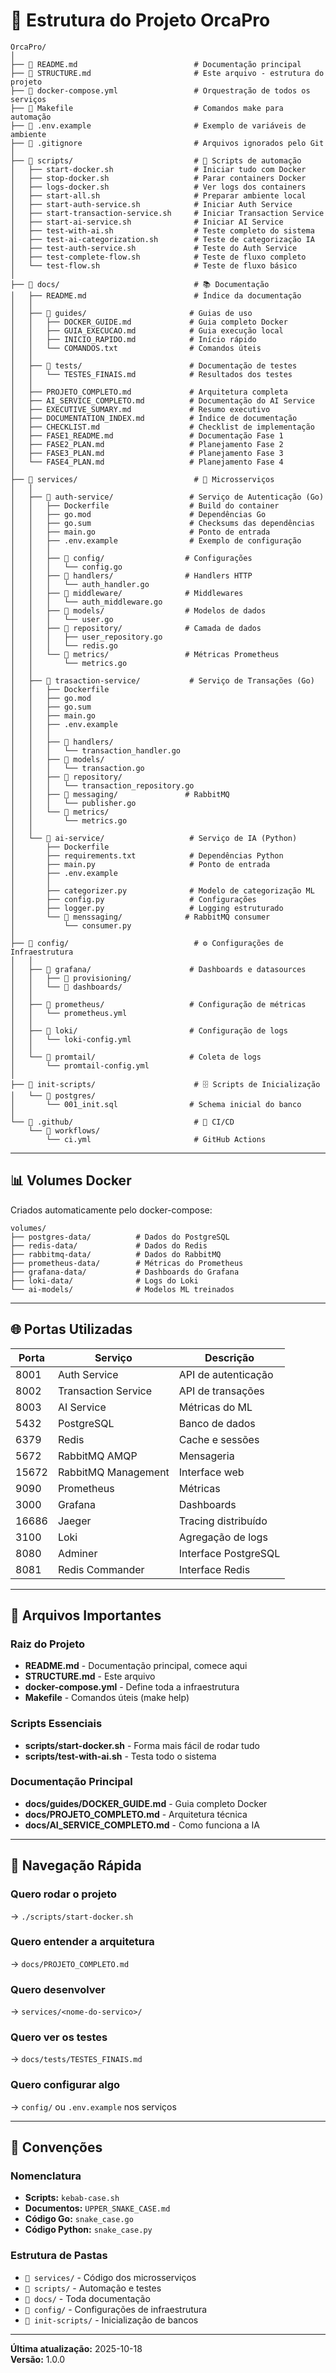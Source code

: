 # 📁 Estrutura do Projeto OrcaPro

```
OrcaPro/
│
├── 📄 README.md                          # Documentação principal
├── 📄 STRUCTURE.md                       # Este arquivo - estrutura do projeto
├── 📄 docker-compose.yml                 # Orquestração de todos os serviços
├── 📄 Makefile                           # Comandos make para automação
├── 📄 .env.example                       # Exemplo de variáveis de ambiente
├── 📄 .gitignore                         # Arquivos ignorados pelo Git
│
├── 📂 scripts/                           # 🔧 Scripts de automação
│   ├── start-docker.sh                  # Iniciar tudo com Docker
│   ├── stop-docker.sh                   # Parar containers Docker
│   ├── logs-docker.sh                   # Ver logs dos containers
│   ├── start-all.sh                     # Preparar ambiente local
│   ├── start-auth-service.sh            # Iniciar Auth Service
│   ├── start-transaction-service.sh     # Iniciar Transaction Service
│   ├── start-ai-service.sh              # Iniciar AI Service
│   ├── test-with-ai.sh                  # Teste completo do sistema
│   ├── test-ai-categorization.sh        # Teste de categorização IA
│   ├── test-auth-service.sh             # Teste do Auth Service
│   ├── test-complete-flow.sh            # Teste de fluxo completo
│   └── test-flow.sh                     # Teste de fluxo básico
│
├── 📂 docs/                              # 📚 Documentação
│   ├── README.md                        # Índice da documentação
│   │
│   ├── 📂 guides/                       # Guias de uso
│   │   ├── DOCKER_GUIDE.md             # Guia completo Docker
│   │   ├── GUIA_EXECUCAO.md            # Guia execução local
│   │   ├── INICIO_RAPIDO.md            # Início rápido
│   │   └── COMANDOS.txt                # Comandos úteis
│   │
│   ├── 📂 tests/                        # Documentação de testes
│   │   └── TESTES_FINAIS.md            # Resultados dos testes
│   │
│   ├── PROJETO_COMPLETO.md             # Arquitetura completa
│   ├── AI_SERVICE_COMPLETO.md          # Documentação do AI Service
│   ├── EXECUTIVE_SUMARY.md             # Resumo executivo
│   ├── DOCUMENTATION_INDEX.md          # Índice de documentação
│   ├── CHECKLIST.md                    # Checklist de implementação
│   ├── FASE1_README.md                 # Documentação Fase 1
│   ├── FASE2_PLAN.md                   # Planejamento Fase 2
│   ├── FASE3_PLAN.md                   # Planejamento Fase 3
│   └── FASE4_PLAN.md                   # Planejamento Fase 4
│
├── 📂 services/                          # 🚀 Microsserviços
│   │
│   ├── 📂 auth-service/                 # Serviço de Autenticação (Go)
│   │   ├── Dockerfile                  # Build do container
│   │   ├── go.mod                      # Dependências Go
│   │   ├── go.sum                      # Checksums das dependências
│   │   ├── main.go                     # Ponto de entrada
│   │   ├── .env.example                # Exemplo de configuração
│   │   │
│   │   ├── 📂 config/                  # Configurações
│   │   │   └── config.go
│   │   ├── 📂 handlers/                # Handlers HTTP
│   │   │   └── auth_handler.go
│   │   ├── 📂 middleware/              # Middlewares
│   │   │   └── auth_middleware.go
│   │   ├── 📂 models/                  # Modelos de dados
│   │   │   └── user.go
│   │   ├── 📂 repository/              # Camada de dados
│   │   │   ├── user_repository.go
│   │   │   └── redis.go
│   │   └── 📂 metrics/                 # Métricas Prometheus
│   │       └── metrics.go
│   │
│   ├── 📂 trasaction-service/           # Serviço de Transações (Go)
│   │   ├── Dockerfile
│   │   ├── go.mod
│   │   ├── go.sum
│   │   ├── main.go
│   │   ├── .env.example
│   │   │
│   │   ├── 📂 handlers/
│   │   │   └── transaction_handler.go
│   │   ├── 📂 models/
│   │   │   └── transaction.go
│   │   ├── 📂 repository/
│   │   │   └── transaction_repository.go
│   │   ├── 📂 messaging/               # RabbitMQ
│   │   │   └── publisher.go
│   │   └── 📂 metrics/
│   │       └── metrics.go
│   │
│   └── 📂 ai-service/                   # Serviço de IA (Python)
│       ├── Dockerfile
│       ├── requirements.txt            # Dependências Python
│       ├── main.py                     # Ponto de entrada
│       ├── .env.example
│       │
│       ├── categorizer.py              # Modelo de categorização ML
│       ├── config.py                   # Configurações
│       ├── logger.py                   # Logging estruturado
│       └── 📂 menssaging/              # RabbitMQ consumer
│           └── consumer.py
│
├── 📂 config/                            # ⚙️ Configurações de Infraestrutura
│   │
│   ├── 📂 grafana/                      # Dashboards e datasources
│   │   ├── 📂 provisioning/
│   │   └── 📂 dashboards/
│   │
│   ├── 📂 prometheus/                   # Configuração de métricas
│   │   └── prometheus.yml
│   │
│   ├── 📂 loki/                         # Configuração de logs
│   │   └── loki-config.yml
│   │
│   └── 📂 promtail/                     # Coleta de logs
│       └── promtail-config.yml
│
├── 📂 init-scripts/                      # 🗄️ Scripts de Inicialização
│   └── 📂 postgres/
│       └── 001_init.sql                # Schema inicial do banco
│
└── 📂 .github/                           # 🔄 CI/CD
    └── 📂 workflows/
        └── ci.yml                       # GitHub Actions
```

---

## 📊 Volumes Docker

Criados automaticamente pelo docker-compose:

```
volumes/
├── postgres-data/          # Dados do PostgreSQL
├── redis-data/             # Dados do Redis
├── rabbitmq-data/          # Dados do RabbitMQ
├── prometheus-data/        # Métricas do Prometheus
├── grafana-data/           # Dashboards do Grafana
├── loki-data/              # Logs do Loki
└── ai-models/              # Modelos ML treinados
```

---

## 🌐 Portas Utilizadas

| Porta | Serviço | Descrição |
|-------|---------|-----------|
| 8001 | Auth Service | API de autenticação |
| 8002 | Transaction Service | API de transações |
| 8003 | AI Service | Métricas do ML |
| 5432 | PostgreSQL | Banco de dados |
| 6379 | Redis | Cache e sessões |
| 5672 | RabbitMQ AMQP | Mensageria |
| 15672 | RabbitMQ Management | Interface web |
| 9090 | Prometheus | Métricas |
| 3000 | Grafana | Dashboards |
| 16686 | Jaeger | Tracing distribuído |
| 3100 | Loki | Agregação de logs |
| 8080 | Adminer | Interface PostgreSQL |
| 8081 | Redis Commander | Interface Redis |

---

## 🔑 Arquivos Importantes

### Raiz do Projeto
- **README.md** - Documentação principal, comece aqui
- **STRUCTURE.md** - Este arquivo
- **docker-compose.yml** - Define toda a infraestrutura
- **Makefile** - Comandos úteis (make help)

### Scripts Essenciais
- **scripts/start-docker.sh** - Forma mais fácil de rodar tudo
- **scripts/test-with-ai.sh** - Testa todo o sistema

### Documentação Principal
- **docs/guides/DOCKER_GUIDE.md** - Guia completo Docker
- **docs/PROJETO_COMPLETO.md** - Arquitetura técnica
- **docs/AI_SERVICE_COMPLETO.md** - Como funciona a IA

---

## 🎯 Navegação Rápida

### Quero rodar o projeto
→ `./scripts/start-docker.sh`

### Quero entender a arquitetura
→ `docs/PROJETO_COMPLETO.md`

### Quero desenvolver
→ `services/<nome-do-servico>/`

### Quero ver os testes
→ `docs/tests/TESTES_FINAIS.md`

### Quero configurar algo
→ `config/` ou `.env.example` nos serviços

---

## 📝 Convenções

### Nomenclatura
- **Scripts:** `kebab-case.sh`
- **Documentos:** `UPPER_SNAKE_CASE.md`
- **Código Go:** `snake_case.go`
- **Código Python:** `snake_case.py`

### Estrutura de Pastas
- `📂 services/` - Código dos microsserviços
- `📂 scripts/` - Automação e testes
- `📂 docs/` - Toda documentação
- `📂 config/` - Configurações de infraestrutura
- `📂 init-scripts/` - Inicialização de bancos

---

**Última atualização:** 2025-10-18  
**Versão:** 1.0.0
